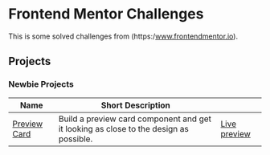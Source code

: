 # Frontend Mentor Challenges

This is some solved challenges from (https:/www.frontendmentor.io). 
## Projects


### Newbie Projects
| Name | Short Description |  |
|------|-------------------|--------------|
|[Preview Card](./Projects/1-Newbie/nft-preview-card-component-main/nft-preview-card-component-main.md)|Build a preview card component and get it looking as close to the design as possible.|[Live preview](https://nftpreviewcardcomp.netlify.app/)
